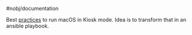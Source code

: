 #nobj/documentation 

Best [practices](https://github.com/laserpilot/Installation_Up_4evr) to run macOS in Kiosk mode. Idea is to transform that in an ansible playbook.
